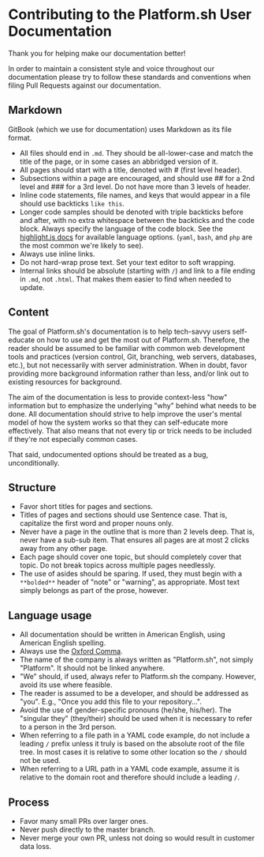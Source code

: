 # Contributing to the Platform.sh User Documentation

Thank you for helping make our documentation better!

In order to maintain a consistent style and voice throughout our documentation please try to follow these standards and conventions when filing Pull Requests against our documentation.

## Markdown

GitBook (which we use for documentation) uses Markdown as its file format.

- All files should end in `.md`. They should be all-lower-case and match the title of the page, or in some cases an abbridged version of it.
- All pages should start with a title, denoted with # (first level header).
- Subsections within a page are encouraged, and should use ## for a 2nd level and ### for a 3rd level. Do not have more than 3 levels of header.
- Inline code statements, file names, and keys that would appear in a file should use backticks `like this`.
- Longer code samples should be denoted with triple backticks before and after, with no extra whitespace between the backticks and the code block. Always specify the language of the code block. See the [highlight.js docs](https://highlightjs.org/static/demo/) for available language options. (`yaml`, `bash`, and `php` are the most common we're likely to see).
- Always use inline links.
- Do not hard-wrap prose text. Set your text editor to soft wrapping.
- Internal links should be absolute (starting with `/`) and link to a file ending in `.md`, not `.html`. That makes them easier to find when needed to update.

## Content

The goal of Platform.sh's documentation is to help tech-savvy users self-educate on how to use and get the most out of Platform.sh. Therefore, the reader should be assumed to be familiar with common web development tools and practices (version control, Git, branching, web servers, databases, etc.), but not necessarily with server administration. When in doubt, favor providing more background information rather than less, and/or link out to existing resources for background.

The aim of the documentation is less to provide context-less "how" information but to emphasize the underlying "why" behind what needs to be done. All documentation should strive to help improve the user's mental model of how the system works so that they can self-educate more effectively. That also means that not every tip or trick needs to be included if they're not especially common cases.

That said, undocumented options should be treated as a bug, unconditionally.

## Structure

- Favor short titles for pages and sections.
- Titles of pages and sections should use Sentence case. That is, capitalize the first word and proper nouns only.
- Never have a page in the outline that is more than 2 levels deep. That is, never have a sub-sub item. That ensures all pages are at most 2 clicks away from any other page.
- Each page should cover one topic, but should completely cover that topic. Do not break topics across multiple pages needlessly.
- The use of asides should be sparing. If used, they must begin with a `**bolded**` header of "note" or "warning", as appropriate. Most text simply belongs as part of the prose, however.

## Language usage

- All documentation should be written in American English, using American English spelling.
- Always use the [Oxford Comma](https://en.wikipedia.org/wiki/Serial_comma).
- The name of the company is always written as "Platform.sh", not simply "Platform". It should not be linked anywhere.
- "We" should, if used, always refer to Platform.sh the company. However, avoid its use where feasible.
- The reader is assumed to be a developer, and should be addressed as "you". E.g., "Once you add this file to your repository...".
- Avoid the use of gender-specific pronouns (he/she, his/her). The "singular they" (they/their) should be used when it is necessary to refer to a person in the 3rd person.
- When referring to a file path in a YAML code example, do not include a leading `/` prefix unless it truly is based on the absolute root of the file tree. In most cases it is relative to some other location so the `/` should not be used.
- When referring to a URL path in a YAML code example, assume it is relative to the domain root and therefore should include a leading `/`.

## Process

- Favor many small PRs over larger ones.
- Never push directly to the master branch.
- Never merge your own PR, unless not doing so would result in customer data loss.
